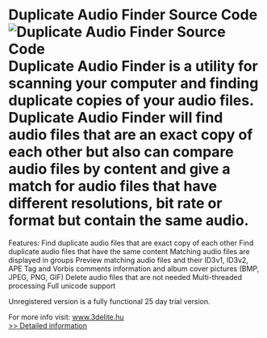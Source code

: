 # Duplicate Audio Finder Source Code<br />![Duplicate Audio Finder Source Code](https://mycommerce.akamaized.net/api/pimages/P300969281/BIG/300969281.PNG)<br />Duplicate Audio Finder is a utility for scanning your computer and finding duplicate copies of your audio files. Duplicate Audio Finder will find audio files that are an exact copy of each other but also can compare audio files by content and give a match for audio files that have different resolutions, bit rate or format but contain the same audio.

Features:
Find duplicate audio files that are exact copy of each other
Find duplicate audio files that have the same content
Matching audio files are displayed in groups
Preview matching audio files and their ID3v1, ID3v2, APE Tag and Vorbis comments information and album cover pictures (BMP, JPEG, PNG, GIF)
Delete audio files that are not needed
Multi-threaded processing
Full unicode support

Unregistered version is a fully functional 25 day trial version.

For more info visit: www.3delite.hu<br />[>> Detailed information](https://secure.shareit.com/shareit/product.html?productid=300969281&affiliateid=200057808)